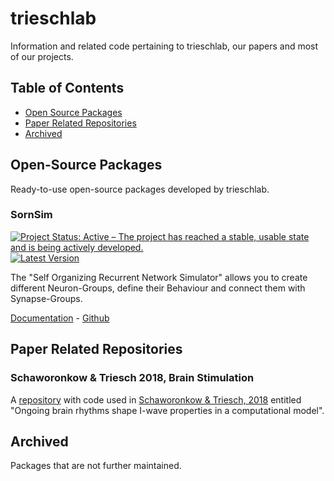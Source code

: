 # trieschlab

Information and related code pertaining to trieschlab, our papers and most of our projects.

## Table of Contents

- [Open Source Packages](#open-source-packages)
- [Paper Related Repositories](#paper-related-repositories)
- [Archived](#archived)

## Open-Source Packages

Ready-to-use open-source packages developed by trieschlab. 

### SornSim
[![Project Status: Active – The project has reached a stable, usable state and is being actively developed.](http://www.repostatus.org/badges/latest/active.svg)](http://www.repostatus.org/#active)
[![Latest Version](https://img.shields.io/badge/pypi-v0.1.0-blue)](https://pypi.org/project/SORNSim/)

The "Self Organizing Recurrent Network Simulator" allows you to create different Neuron-Groups, define their Behaviour and connect them with Synapse-Groups.

[Documentation](https://readthedocs.org/projects/self-organizing-recurrent-network-simulator/) - [Github](https://github.com/trieschlab/Self-Organizing-Recurrent-Network-Simulator)

## Paper Related Repositories

### Schaworonkow & Triesch 2018, Brain Stimulation

A [repository](https://github.com/trieschlab/tms_model) with code used in [Schaworonkow & Triesch, 2018](https://doi.org/10.1016/j.brs.2018.03.010) entitled "Ongoing brain rhythms shape I-wave properties in a computational model".

## Archived
Packages that are not further maintained.
